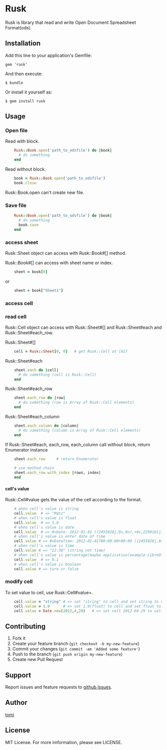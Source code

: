 # Rusk

Rusk is library that read and write Open Document Spreadsheet Format(ods).

## Installation

Add this line to your application's Gemfile:

    gem 'rusk'

And then execute:

    $ bundle

Or install it yourself as:

    $ gem install rusk

## Usage

### Open file ###

Read with block.

```ruby
	Rusk::Book.open('path_to_odsfile') do |book|
	  # do something
	end
```

Read without block.

```ruby
	book = Rusk::Book.open('path_to_odsfile')
	book.close
```

Rusk::Book.open can't create new file.

### Save file ###

```ruby
	Rusk::Book.open('path_to_odsfile') do |book|
	  # do something
	  book.save
	end
```

### access sheet ###

Rusk::Sheet object can access with Rusk::Book#[] method.

Rusk::Book#[] can access with sheet name or index.

```ruby
	sheet = book[0]
```

or

```ruby
	sheet = book["Sheet1"]
```

### access cell ###

### read cell ###

Rusk::Cell object can access with Rusk::Sheet#[] and Rusk::Sheet#each and Rusk::Sheet#each_row.

Rusk::Sheet#[]

```ruby
	cell = Rusk::Sheet[0, 0]   # get Rusk::Cell at [A1]
```

Rusk::Sheet#each

```ruby
	sheet.each do |cell|
	  # do something (cell is Rusk::Cell)
	end
```

Rusk::Sheet#each_row

```ruby
	sheet.each_row do |row|
	  # do something (row is Array of Rusk::Cell elements)
	end
```

Rusk::Sheet#each_column

```ruby
    sheet.each_column do |column|
	  # do something (column is Array of Rusk::Cell elements)
	end
```

If Rusk::Sheet#each, each_row, each_column call without block, return Enumerator instance

```ruby
    sheet.each_row     # return Enumerator
	
	# use method chain
	sheet.each_row.with_index |rows, index|
	end
```

#### cell's value ####

Rusk::Cell#value gets the value of the cell according to the format.

```ruby
	# when cell's value is string
	cell.value  # => "Matz"
	# when cell's value is float
	cell.value  # => 1.0
	# when cell's value is date
	cell.value  # => #<Date: 2012-01-01 ((2455928j,0s,0n),+0s,2299161j)>
	# when cell's value is enter date of time
	cell.value # => #<DateTime: 2012-01-01T00:00:00+00:00 ((2455928j,0s,0n),+0s,2299161j)>
	# when cell's value is time
	cell.value # => "12:30" (string not time)
	# when cell's value is percentage(maybe application(example LibreOffice, OpenOffice) show '10%')
	cell.value  # => 0.1
	# when cell's value is boolean
	cell.value # => ture or false
```

### modify cell ###

To set value to cell, use Rusk::Cell#value=.

```ruby
	cell.value = "string" # => set "string" to cell and set string to value-type
	cell.value = 1.0      # => set 1.0(float) to cell and set float to value-type
	cell.value = Date.new(2012,4,29)   # => set cell 2012-04-29 to cell and set date to value-type
```

## Contributing

1. Fork it
2. Create your feature branch (`git checkout -b my-new-feature`)
3. Commit your changes (`git commit -am 'Added some feature'`)
4. Push to the branch (`git push origin my-new-feature`)
5. Create new Pull Request

## Support ##

Report issues and feature requests to [github Issues](https://github.com/tomiacannondale/rusk/issues).

## Author ##

[tomi](mailto:tomiacannondale@gmail.com)

## License ##

MIT License. For more imformation, please see LICENSE.
